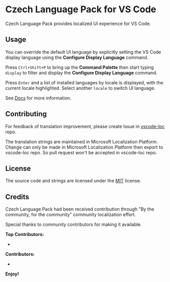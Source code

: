 # Czech Language Pack for VS Code

Czech Language Pack provides localized UI experience for VS Code.

## Usage

You can override the default UI language by explicitly setting the VS Code display language using the **Configure Display Language** command.

Press `Ctrl+Shift+P` to bring up the **Command Palette** then start typing `display` to filter and display the **Configure Display Language** command.

Press `Enter` and a list of installed languages by locale is displayed, with the current locale highlighted. Select another `locale` to switch UI language.

See [Docs](https://go.microsoft.com/fwlink/?LinkId=761051) for more information.

## Contributing

For feedback of translation improvement, please create Issue in [vscode-loc](https://github.com/microsoft/vscode-loc) repo.

The translation strings are maintained in Microsoft Localization Platform. Change can only be made in Microsoft Localization Platform then export to vscode-loc repo. So pull request won't be accepted in vscode-loc repo.


## License

The source code and strings are licensed under the [MIT](https://github.com/Microsoft/vscode-loc/blob/master/LICENSE.md) license.

## Credits

Czech Language Pack had been received contribution through "By the community, for the community" community localization effort.

Special thanks to community contributors for making it available.

**Top Contributors:**

* 

**Contributors:**

* 

**Enjoy!**
